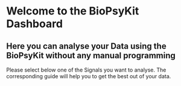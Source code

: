 # Welcome to the BioPsyKit Dashboard

## Here you can analyse your Data using the BioPsyKit without any manual programming

Please select below one of the Signals you want to analyse. The corresponding guide will help you to get the best out of your data.
